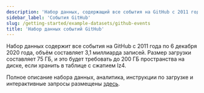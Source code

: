 ```yaml
---
description: 'Набор данных, содержащий все события на GitHub с 2011 года по 6 декабря 2020 года, объёмом 3,1 миллиарда записей.'
sidebar_label: 'События GitHub'
slug: /getting-started/example-datasets/github-events
title: 'Набор данных событий GitHub'
---
```


Набор данных содержит все события на GitHub с 2011 года по 6 декабря 2020 года, объём составляет 3,1 миллиарда записей. Размер загрузки составляет 75 ГБ, и это будет требовать до 200 ГБ пространства на диске, если хранить в таблице с сжатием lz4.

Полное описание набора данных, аналитика, инструкции по загрузке и интерактивные запросы размещены [здесь](https://ghe.clickhouse.tech/).
